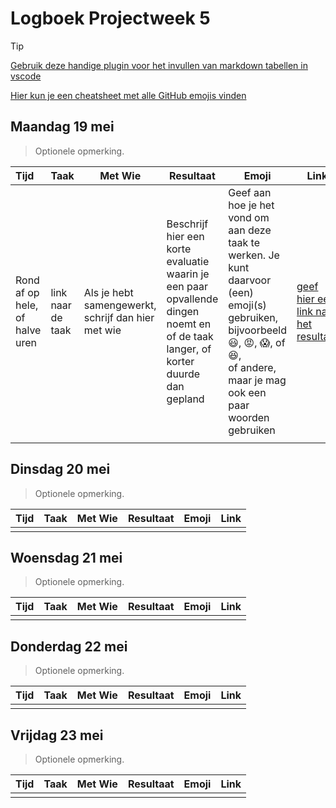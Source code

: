 # Logboek Projectweek 5

> [!TIP]
> [Gebruik deze handige plugin voor het invullen van markdown tabellen in vscode](https://marketplace.visualstudio.com/items?itemName=zaaack.markdown-editor)
>
> [Hier kun je een cheatsheet met alle GitHub emojis vinden](https://github.com/ikatyang/emoji-cheat-sheet/blob/master/README.md)

## Maandag 19 mei

> Optionele opmerking.


| Tijd                           | Taak           | Met Wie                                            | Resultaat                                                                                                                        | Emoji                                                                                                                                                                                                                     | Link                                                                                |
| :------------------------------- | ------------------- | ---------------------------------------------------- | ---------------------------------------------------------------------------------------------------------------------------------- | --------------------------------------------------------------------------------------------------------------------------------------------------------------------------------------------------------------------------- | ------------------------------------------------------------------------------------- |
| Rond af op hele, of halve uren | link naar de taak | Als je hebt samengewerkt, schrijf dan hier met wie | Beschrijf hier een korte evaluatie waarin je een paar opvallende dingen noemt en of de taak langer, of korter duurde dan gepland | Geef aan hoe je het vond om aan deze taak te werken. Je kunt daarvoor (een) emoji(s) gebruiken, bijvoorbeeld<br />:smiley:, :rage:, :scream:, of :satisfied:, <br />of andere, maar je mag ook een paar woorden gebruiken | [geef hier een link naar het resultaat](https://github.com/link-naar-het-resultaat) |
|                                |                   |                                                    |                                                                                                                                  |                                                                                                                                                                                                                           |                                                                                     |

## Dinsdag 20 mei

> Optionele opmerking.


| Tijd | Taak | Met Wie | Resultaat | Emoji | Link |
| :----- | --------- | --------- | ----------- | ------- | ------ |
|      |         |         |           |       |      |

## Woensdag 21 mei

> Optionele opmerking.


| Tijd | Taak | Met Wie | Resultaat | Emoji | Link |
| :----- | --------- | --------- | ----------- | ------- | ------ |
|      |         |         |           |       |      |

## Donderdag 22 mei

> Optionele opmerking.


| Tijd | Taak | Met Wie | Resultaat | Emoji | Link |
| :----- | --------- | --------- | ----------- | ------- | ------ |
|      |         |         |           |       |      |

## Vrijdag 23 mei

> Optionele opmerking.


| Tijd | Taak | Met Wie | Resultaat | Emoji | Link |
| :----- | --------- | --------- | ----------- | ------- | ------ |
|      |         |         |           |       |      |
